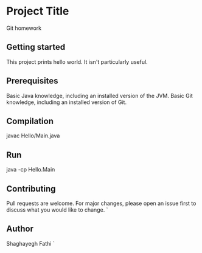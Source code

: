 # Project Title
Git homework

## Getting started
This project prints hello world. It isn't particularly useful.

## Prerequisites
Basic Java knowledge, including an installed version of the JVM.
Basic Git knowledge, including an installed version of Git.

## Compilation
javac Hello/Main.java

## Run
java -cp  Hello.Main

## Contributing
Pull requests are welcome. For major changes, please open an issue first to discuss what you would like to change.
`

## Author
Shaghayegh Fathi
`
